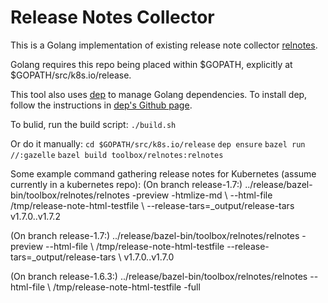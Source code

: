 # Release Notes Collector

This is a Golang implementation of existing release note collector
[relnotes](https://github.com/kubernetes/release/blob/master/relnotes).

Golang requires this repo being placed within $GOPATH, explicitly at
$GOPATH/src/k8s.io/release.

This tool also uses [dep](https://github.com/golang/dep) to manage Golang
dependencies. To install dep, follow the instructions in [dep's Github
page](https://github.com/golang/dep).

To bulid, run the build script:
  `./build.sh`

Or do it manually:
  `cd $GOPATH/src/k8s.io/release`
  `dep ensure`
  `bazel run //:gazelle`
  `bazel build toolbox/relnotes:relnotes`

Some example command gathering release notes for Kubernetes (assume currently in
a kubernetes repo):
  (On branch release-1.7:)
  ../release/bazel-bin/toolbox/relnotes/relnotes -preview -htmlize-md \\
  --html-file /tmp/release-note-html-testfile \\
  --release-tars=\_output/release-tars v1.7.0..v1.7.2

  (On branch release-1.7:)
  ../release/bazel-bin/toolbox/relnotes/relnotes -preview --html-file \\
  /tmp/release-note-html-testfile --release-tars=\_output/release-tars \\
  v1.7.0..v1.7.0

  (On branch release-1.6.3:)
  ../release/bazel-bin/toolbox/relnotes/relnotes --html-file \\
  /tmp/release-note-html-testfile -full
